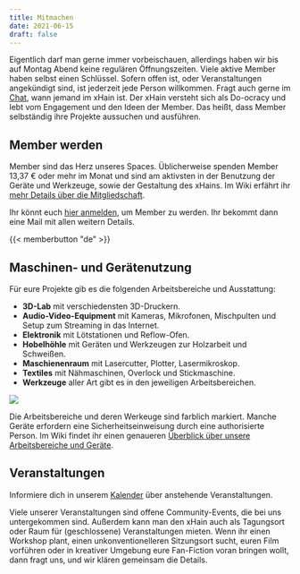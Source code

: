 ```yaml
---
title: Mitmachen
date: 2021-06-15
draft: false
---
```


Eigentlich darf man gerne immer vorbeischauen, allerdings haben wir bis auf Montag Abend keine regulären Öffnungszeiten. Viele aktive Member haben selbst einen Schlüssel. Sofern offen ist, oder Veranstaltungen angekündigt sind, ist jederzeit jede Person willkommen. Fragt auch gerne im <a href="https://chat.x-hain.de" target="_blank">Chat</a>, wann jemand im xHain ist.
Der xHain versteht sich als Do-ocracy und lebt vom Engagement und den Ideen der Member. Das heißt, dass Member selbständig ihre Projekte aussuchen und ausführen. 

## Member werden

Member sind das Herz unseres Spaces. Üblicherweise spenden Member 13,37 € oder mehr im Monat und sind am aktivsten in der Benutzung der Geräte und Werkzeuge, sowie der Gestaltung des xHains. Im Wiki erfährt ihr <a href="https://wiki.x-hain.de/de/xHain/members" target="_blank">mehr Details über die Mitgliedschaft</a>.

Ihr könnt euch <a href="https://login.x-hain.de/if/flow/xhain-member-enrollment/">hier anmelden</a>, um Member zu werden. Ihr bekommt dann eine Mail mit allen weitern Details.

{{< memberbutton "de" >}}

## Maschinen- und Gerätenutzung

Für eure Projekte gib es die folgenden Arbeitsbereiche und Ausstattung:

- **3D-Lab** mit verschiedensten 3D-Druckern.
- **Audio-Video-Equipment** mit Kameras, Mikrofonen, Mischpulten und Setup zum Streaming in das Internet.
- **Elektronik** mit Lötstationen und Reflow-Ofen.
- **Hobelhöhle** mit Geräten und Werkzeugen zur Holzarbeit und Schweißen.
- **Maschienenraum** mit Lasercutter, Plotter, Lasermikroskop.
- **Textiles** mit Nähmaschinen, Overlock und Stickmaschine.
- **Werkzeuge** aller Art gibt es in den jeweiligen Arbeitsbereichen.

![](/images/space-map.png)

Die Arbeitsbereiche und deren Werkeuge sind farblich markiert. Manche Geräte erfordern eine Sicherheitseinweisung durch eine authorisierte Person. Im Wiki findet ihr einen genaueren <a href="https://wiki.x-hain.de/de/xHain/rooms-and-equipment" target="_blank">Überblick über unsere Arbeitsbereiche und Geräte</a>.

## Veranstaltungen

Informiere dich in unserem <a href="/de/calendar">Kalender</a> über anstehende Veranstaltungen.

Viele unserer Veranstaltungen sind offene Community-Events, die bei uns untergekommen sind. Außerdem kann man den xHain auch als Tagungsort oder Raum für (geschlossene) Veranstaltungen mieten. Wenn ihr einen Workshop plant, einen unkonventionelleren Sitzungsort sucht, euren Film vorführen oder in kreativer Umgebung eure Fan-Fiction voran bringen wollt, dann fragt uns, und wir klären gemeinsam die Details.
